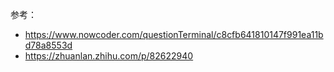 参考：

- https://www.nowcoder.com/questionTerminal/c8cfb641810147f991ea11bd78a8553d
- https://zhuanlan.zhihu.com/p/82622940